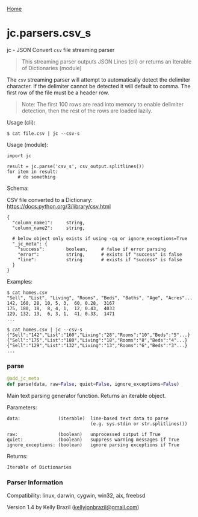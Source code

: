 [Home](https://kellyjonbrazil.github.io/jc/)
<a id="jc.parsers.csv_s"></a>

# jc.parsers.csv\_s

jc - JSON Convert `csv` file streaming parser

> This streaming parser outputs JSON Lines (cli) or returns an Iterable of
> Dictionaries (module)

The `csv` streaming parser will attempt to automatically detect the
delimiter character. If the delimiter cannot be detected it will default
to comma. The first row of the file must be a header row.

> Note: The first 100 rows are read into memory to enable delimiter
> detection, then the rest of the rows are loaded lazily.

Usage (cli):

    $ cat file.csv | jc --csv-s

Usage (module):

    import jc

    result = jc.parse('csv_s', csv_output.splitlines())
    for item in result:
        # do something

Schema:

CSV file converted to a Dictionary:
https://docs.python.org/3/library/csv.html

    {
      "column_name1":     string,
      "column_name2":     string,

      # below object only exists if using -qq or ignore_exceptions=True
      "_jc_meta": {
        "success":        boolean,     # false if error parsing
        "error":          string,      # exists if "success" is false
        "line":           string       # exists if "success" is false
      }
    }

Examples:

    $ cat homes.csv
    "Sell", "List", "Living", "Rooms", "Beds", "Baths", "Age", "Acres"...
    142, 160, 28, 10, 5, 3,  60, 0.28,  3167
    175, 180, 18,  8, 4, 1,  12, 0.43,  4033
    129, 132, 13,  6, 3, 1,  41, 0.33,  1471
    ...

    $ cat homes.csv | jc --csv-s
    {"Sell":"142","List":"160","Living":"28","Rooms":"10","Beds":"5"...}
    {"Sell":"175","List":"180","Living":"18","Rooms":"8","Beds":"4"...}
    {"Sell":"129","List":"132","Living":"13","Rooms":"6","Beds":"3"...}
    ...

<a id="jc.parsers.csv_s.parse"></a>

### parse

```python
@add_jc_meta
def parse(data, raw=False, quiet=False, ignore_exceptions=False)
```

Main text parsing generator function. Returns an iterable object.

Parameters:

    data:              (iterable)  line-based text data to parse
                                   (e.g. sys.stdin or str.splitlines())

    raw:               (boolean)   unprocessed output if True
    quiet:             (boolean)   suppress warning messages if True
    ignore_exceptions: (boolean)   ignore parsing exceptions if True

Returns:

    Iterable of Dictionaries

### Parser Information
Compatibility:  linux, darwin, cygwin, win32, aix, freebsd

Version 1.4 by Kelly Brazil (kellyjonbrazil@gmail.com)
